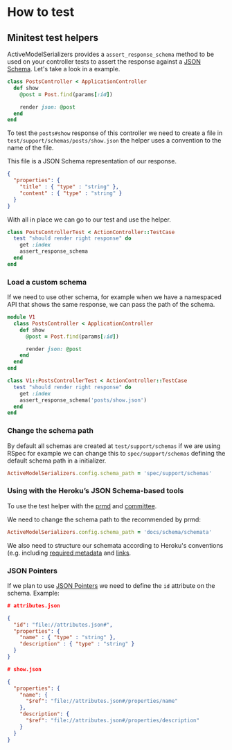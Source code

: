 # How to test

## Minitest test helpers

ActiveModelSerializers provides a `assert_response_schema` method to be used on your controller tests to
assert the response against a [JSON Schema](http://json-schema.org/). Let's take
a look in a example.

```ruby
class PostsController < ApplicationController
  def show
    @post = Post.find(params[:id])

    render json: @post
  end
end
```

To test the `posts#show` response of this controller we need to create a file in
`test/support/schemas/posts/show.json` the helper uses a convention to the name
of the file.

This file is a JSON Schema representation of our response.

```json
{
  "properties": {
    "title" : { "type" : "string" },
    "content" : { "type" : "string" }
  }
}
```

With all in place we can go to our test and use the helper.

```ruby
class PostsControllerTest < ActionController::TestCase
  test "should render right response" do
    get :index
    assert_response_schema
  end
end
```

### Load a custom schema

If we need to use other schema, for example when we have a namespaced API that
shows the same response, we can pass the path of the schema.

```ruby
module V1
  class PostsController < ApplicationController
    def show
      @post = Post.find(params[:id])

      render json: @post
    end
  end
end
```

```ruby
class V1::PostsControllerTest < ActionController::TestCase
  test "should render right response" do
    get :index
    assert_response_schema('posts/show.json')
  end
end
```
### Change the schema path

By default all schemas are created at `test/support/schemas` if we are using
RSpec for example we can change this to `spec/support/schemas` defining the
default schema path in a initializer.

```ruby
ActiveModelSerializers.config.schema_path = 'spec/support/schemas'
```

### Using with the Heroku’s JSON Schema-based tools

To use the test helper with the [prmd](https://github.com/interagent/prmd) and
[committee](https://github.com/interagent/committee).

We need to change the schema path to the recommended by prmd:

```ruby
ActiveModelSerializers.config.schema_path = 'docs/schema/schemata'
```

We also need to structure our schemata according to Heroku's conventions
(e.g. including
[required metadata](https://github.com/interagent/prmd/blob/master/docs/schemata.md#meta-data)
and [links](https://github.com/interagent/prmd/blob/master/docs/schemata.md#links).

### JSON Pointers

If we plan to use [JSON
Pointers](http://spacetelescope.github.io/understanding-json-schema/UnderstandingJSONSchema.pdf) we need to define the `id` attribute on the schema. Example:

```json
# attributes.json

{
  "id": "file://attributes.json#",
  "properties": {
    "name" : { "type" : "string" },
    "description" : { "type" : "string" }
  }
}
```

```json
# show.json

{
  "properties": {
    "name": {
      "$ref": "file://attributes.json#/properties/name"
    },
    "description": {
      "$ref": "file://attributes.json#/properties/description"
    }
  }
}
```

